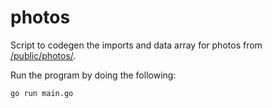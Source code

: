 # photos

Script to codegen the imports and data array for photos from [/public/photos/](../../public/photos/).

Run the program by doing the following:

```bash
go run main.go
```

